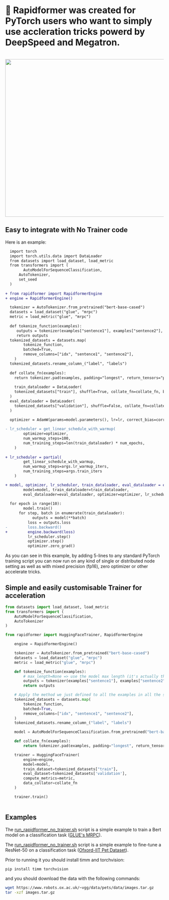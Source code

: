 <!---
Copyright 2021 The PAI Team. All rights reserved.

Licensed under the Apache License, Version 2.0 (the "License");
you may not use this file except in compliance with the License.
You may obtain a copy of the License at

    http://www.apache.org/licenses/LICENSE-2.0

Unless required by applicable law or agreed to in writing, software
distributed under the License is distributed on an "AS IS" BASIS,
WITHOUT WARRANTIES OR CONDITIONS OF ANY KIND, either express or implied.
See the License for the specific language governing permissions and
limitations under the License.
-->

# 🤗 Rapidformer was created for PyTorch users who want to simply use accleration tricks powerd by DeepSpeed and Megatron.

<p align="center">
    <br>
    <img src="https://img.alicdn.com/imgextra/i3/O1CN01P3JMTs1dZXzGmKisb_!!6000000003750-2-tps-1361-1201.png" width="800" height="500"/>
    <br>
<p>

## Easy to integrate with No Trainer code
Here is an example:

```diff
  import torch
  import torch.utils.data import DataLoader
  from datasets import load_dataset, load_metric
  from transformers import (
  		AutoModelForSequenceClassification, 
      AutoTokenizer, 
      set_seed
  )
  
+ from rapidformer import RapidformerEngine
+ engine = RapidformerEngine()

  tokenizer = AutoTokenizer.from_pretrained("bert-base-cased")
  datasets = load_dataset("glue", "mrpc")
  metric = load_metric("glue", "mrpc")
  
  def tokenize_function(examples):
     outputs = tokenizer(examples["sentence1"], examples["sentence2"], truncation=True, max_length=None)
     return outputs 
  tokenized_datasets = datasets.map(
        tokenize_function,
        batched=True,
        remove_columns=["idx", "sentence1", "sentence2"],
    )
  tokenized_datasets.rename_column_("label", "labels")
  
  def collate_fn(examples):
  	return tokenizer.pad(examples, padding="longest", return_tensors="pt")
  	
    train_dataloader = DataLoader(
  	tokenized_datasets["train"], shuffle=True, collate_fn=collate_fn, batch_size=micro_batch_size
  )
  eval_dataloader = DataLoader(
  	tokenized_datasets["validation"], shuffle=False, collate_fn=collate_fn, batch_size=micro_batch_size
  )
  
  optimizer = AdamW(params=model.parameters(), lr=lr, correct_bias=correct_bias)

- lr_scheduler = get_linear_schedule_with_warmup(
        optimizer=optimizer,
        num_warmup_steps=100,
        num_training_steps=len(train_dataloader) * num_epochs,
    )
    
+ lr_scheduler = partial(
        get_linear_schedule_with_warmup,
        num_warmup_steps=args.lr_warmup_iters,
        num_training_steps=args.train_iters
    )

+ model, optimizer, lr_scheduler, train_dataloader, eval_dataloader = engine.compose(
        model=model, train_dataloader=train_dataloader,
        eval_dataloader=eval_dataloader, optimizer=optimizer, lr_scheduler_fn=lr_scheduler)
    
  for epoch in range(10):
  		model.train()
      for step, batch in enumerate(train_dataloader):
      		outputs = model(**batch)
          loss = outputs.loss
-         loss.backward()
+         engine.backward(loss)
          lr_scheduler.step()
          optimizer.step()
          optimizer.zero_grad()
```

As you can see in this example, by adding 5-lines to any standard PyTorch training script you can now run on any kind of single or distributed node setting as well as with mixed precision (fp16), zero optimizer or other accelerate tricks.


## Simple and easily customisable Trainer for acceleration
```python
from datasets import load_dataset, load_metric
from transformers import (
    AutoModelForSequenceClassification,
    AutoTokenizer
)

from rapidformer import HuggingFaceTrainer, RapidformerEngine

    engine = RapidformerEngine()

    tokenizer = AutoTokenizer.from_pretrained("bert-base-cased")
    datasets = load_dataset("glue", "mrpc")
    metric = load_metric("glue", "mrpc")

    def tokenize_function(examples):
        # max_length=None => use the model max length (it's actually the default)
        outputs = tokenizer(examples["sentence1"], examples["sentence2"], truncation=True, max_length=None)
        return outputs

    # Apply the method we just defined to all the examples in all the splits of the dataset
    tokenized_datasets = datasets.map(
        tokenize_function,
        batched=True,
        remove_columns=["idx", "sentence1", "sentence2"],
    )
    tokenized_datasets.rename_column_("label", "labels")

    model = AutoModelForSequenceClassification.from_pretrained("bert-base-cased", return_dict=True)

    def collate_fn(examples):
        return tokenizer.pad(examples, padding="longest", return_tensors="pt")

    trainer = HuggingFaceTrainer(
        engine=engine,
        model=model,
        train_dataset=tokenized_datasets["train"],
        eval_dataset=tokenized_datasets['validation'],
        compute_metrics=metric,
        data_collator=collate_fn
    )

    trainer.train()
        

```

## Examples

The [run_rapidformer_no_trainer.sh](examples/nlp/run_rapidformer_no_trainer.sh) script is a simple example to train a Bert model on a classification task ([GLUE's MRPC](https://www.microsoft.com/en-us/download/details.aspx?id=52398)).

The [run_rapidformer_no_trainer.sh](examples/cv/run_rapidformer_no_trainer.sh) script is a simple example to fine-tune a ResNet-50 on a classification task ([Ofxord-IIT Pet Dataset](https://www.robots.ox.ac.uk/~vgg/data/pets/)).

Prior to running it you should install timm and torchvision:
```bash
pip install timm torchvision
```

and you should download the data with the following commands:

```bash
wget https://www.robots.ox.ac.uk/~vgg/data/pets/data/images.tar.gz
tar -xzf images.tar.gz
```